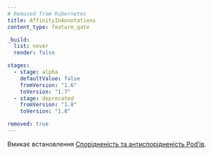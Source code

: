 ```yaml
---
# Removed from Kubernetes
title: AffinityInAnnotations
content_type: feature_gate

_build:
  list: never
  render: false

stages:
  - stage: alpha
    defaultValue: false
    fromVersion: "1.6"
    toVersion: "1.7"
  - stage: deprecated
    fromVersion: "1.8"
    toVersion: "1.8"

removed: true
---
```

Вмикає встановлення [Спорідненість та антиспорідненість Podʼів](/docs/concepts/scheduling-eviction/assign-pod-node/#affinity-and-anti-affinity).
